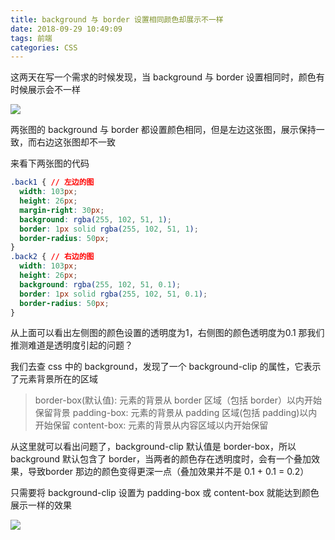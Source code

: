 ```yaml
---
title: background 与 border 设置相同颜色却展示不一样
date: 2018-09-29 10:49:09
tags: 前端
categories: CSS
---
```

这两天在写一个需求的时候发现，当 background 与 border 设置相同时，颜色有时候展示会不一样

![](https://i.loli.net/2018/11/19/5bf2895d614ed.png)

两张图的 background 与 border 都设置颜色相同，但是左边这张图，展示保持一致，而右边这张图却不一致
<!--more-->
来看下两张图的代码
```css
.back1 { // 左边的图
  width: 103px;
  height: 26px;
  margin-right: 30px;
  background: rgba(255, 102, 51, 1);
  border: 1px solid rgba(255, 102, 51, 1);
  border-radius: 50px;
}
.back2 { // 右边的图
  width: 103px;
  height: 26px;
  background: rgba(255, 102, 51, 0.1);
  border: 1px solid rgba(255, 102, 51, 0.1);
  border-radius: 50px;
}
```
从上面可以看出左侧图的颜色设置的透明度为1，右侧图的颜色透明度为0.1
那我们推测难道是透明度引起的问题？

我们去查 css 中的 background，发现了一个 background-clip 的属性，它表示了元素背景所在的区域
> border-box(默认值): 元素的背景从 border 区域（包括 border）以内开始保留背景
> padding-box: 元素的背景从 padding 区域(包括 padding)以内开始保留
> content-box: 元素的背景从内容区域以内开始保留

从这里就可以看出问题了，background-clip 默认值是 border-box，所以 background 默认包含了 border，当两者的颜色存在透明度时，会有一个叠加效果，导致border 那边的颜色变得更深一点（叠加效果并不是 0.1 + 0.1 = 0.2）

只需要将 background-clip 设置为 padding-box 或 content-box 就能达到颜色展示一样的效果

![](https://i.loli.net/2018/11/19/5bf2896173fa1.png)